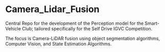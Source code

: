 # Camera_Lidar_Fusion
Central Repo for the development of the Perception model for the Smart-Vehicle Club; tailored specifically for the Self Drive IGVC Competition.

The focus is Camera-LiDAR fusion using object segmentation algorithms, Computer Vision, and State Estimation Algorithms.
